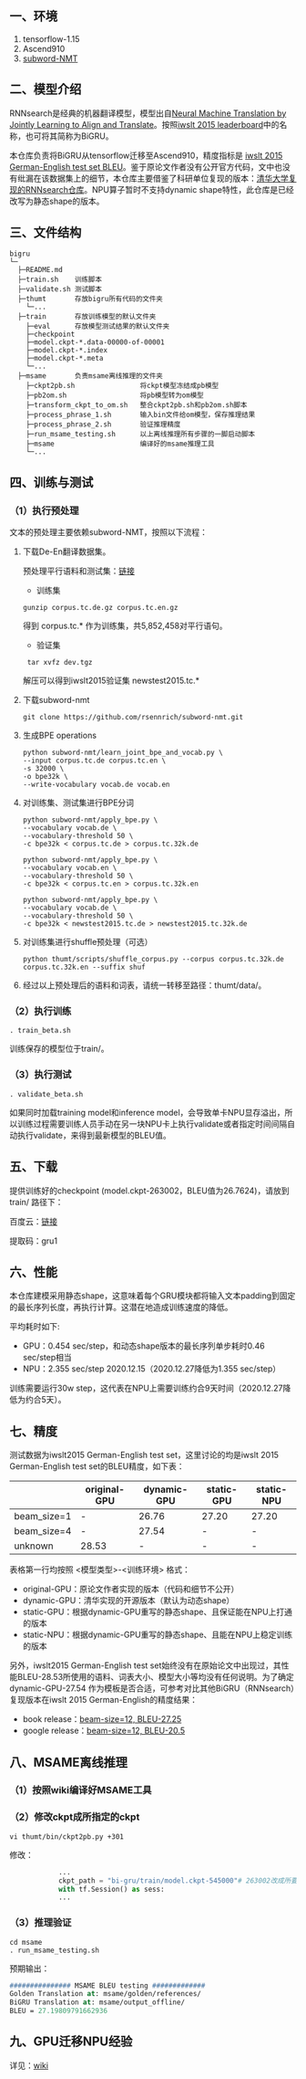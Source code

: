 ## 一、环境

1. tensorflow-1.15
2. Ascend910
3. [subword-NMT](https://github.com/rsennrich/subword-nmt)

## 二、模型介绍

RNNsearch是经典的机器翻译模型，模型出自[Neural Machine Translation by Jointly Learning to Align and Translate](https://arxiv.org/pdf/1409.0473.pdf)。按照[iwslt 2015 leaderboard](https://paperswithcode.com/sota/machine-translation-on-iwslt2015-german?p=pervasive-attention-2d-convolutional-neural-1)中的名称，也可将其简称为BiGRU。

本仓库负责将BiGRU从tensorflow迁移至Ascend910，精度指标是 [iwslt 2015 German-English test set BLEU](https://paperswithcode.com/sota/machine-translation-on-iwslt2015-german?p=pervasive-attention-2d-convolutional-neural-1)。鉴于原论文作者没有公开官方代码，文中也没有纰漏在该数据集上的细节，本仓库主要借鉴了科研单位复现的版本：[清华大学复现的RNNsearch仓库](https://github.com/THUNLP-MT/THUMT/tree/tensorflow)。NPU算子暂时不支持dynamic shape特性，此仓库是已经改写为静态shape的版本。

## 三、文件结构

```shell
bigru
└─ 
  ├─README.md
  ├─train.sh	训练脚本
  ├─validate.sh	测试脚本
  ├─thumt 		存放bigru所有代码的文件夹
  	└─...
  ├─train 		存放训练模型的默认文件夹
  	├─eval 		存放模型测试结果的默认文件夹
  	├─checkpoint
  	├─model.ckpt-*.data-00000-of-00001
  	├─model.ckpt-*.index
  	├─model.ckpt-*.meta
  	└─...
  ├─msame 		负责msame离线推理的文件夹
  	├─ckpt2pb.sh				将ckpt模型冻结成pb模型
  	├─pb2om.sh					将pb模型转为om模型
  	├─transform_ckpt_to_om.sh 	整合ckpt2pb.sh和pb2om.sh脚本
  	├─process_phrase_1.sh 		输入bin文件给om模型，保存推理结果
  	├─process_phrase_2.sh 		验证推理精度
  	├─run_msame_testing.sh		以上离线推理所有步骤的一脚启动脚本
  	├─msame						编译好的msame推理工具
  	└─...
```

## 四、训练与测试

### （1）执行预处理

文本的预处理主要依赖subword-NMT，按照以下流程：

1. 下载De-En翻译数据集。

   预处理平行语料和测试集：[链接](http://data.statmt.org/wmt17/translation-task/preprocessed/de-en/)

   - 训练集

   ```shell
   gunzip corpus.tc.de.gz corpus.tc.en.gz
   ```

   得到 corpus.tc.* 作为训练集，共5,852,458对平行语句。

   - 验证集

   ```shell
    tar xvfz dev.tgz
   ```

   解压可以得到iwslt2015验证集 newstest2015.tc.* 

2. 下载subword-nmt

   ```shell
   git clone https://github.com/rsennrich/subword-nmt.git
   ```

3. 生成BPE operations

   ```shell
   python subword-nmt/learn_joint_bpe_and_vocab.py \
   --input corpus.tc.de corpus.tc.en \
   -s 32000 \
   -o bpe32k \
   --write-vocabulary vocab.de vocab.en
   ```

4. 对训练集、测试集进行BPE分词

   ```shell
   python subword-nmt/apply_bpe.py \
   --vocabulary vocab.de \
   --vocabulary-threshold 50 \
   -c bpe32k < corpus.tc.de > corpus.tc.32k.de
   
   python subword-nmt/apply_bpe.py \
   --vocabulary vocab.en \
   --vocabulary-threshold 50 \
   -c bpe32k < corpus.tc.en > corpus.tc.32k.en
   
   python subword-nmt/apply_bpe.py \
   --vocabulary vocab.de \
   --vocabulary-threshold 50 \
   -c bpe32k < newstest2015.tc.de > newstest2015.tc.32k.de
   ```

5. 对训练集进行shuffle预处理（可选）

   ```shell
   python thumt/scripts/shuffle_corpus.py --corpus corpus.tc.32k.de corpus.tc.32k.en --suffix shuf
   ```

6. 经过以上预处理后的语料和词表，请统一转移至路径：thumt/data/。

### （2）执行训练

```shell
. train_beta.sh
```

训练保存的模型位于train/。

### （3）执行测试

```
. validate_beta.sh
```

如果同时加载training model和inference model，会导致单卡NPU显存溢出，所以训练过程需要训练人员手动在另一块NPU卡上执行validate或者指定时间间隔自动执行validate，来得到最新模型的BLEU值。

## 五、下载

提供训练好的checkpoint (model.ckpt-263002，BLEU值为26.7624)，请放到 train/ 路径下：

百度云：[链接](https://pan.baidu.com/s/1QUupKKZa9RgeGTzsGteVGA)

提取码：gru1


## 六、性能

本仓库建模采用静态shape，这意味着每个GRU模块都将输入文本padding到固定的最长序列长度，再执行计算。这潜在地造成训练速度的降低。

平均耗时如下:

- GPU：0.454 sec/step，和动态shape版本的最长序列单步耗时0.46 sec/step相当
- NPU：2.355 sec/step 2020.12.15（2020.12.27降低为1.355 sec/step）

训练需要运行30w step，这代表在NPU上需要训练约合9天时间（2020.12.27降低为约合5天）。

## 七、精度

测试数据为iwslt2015 German-English test set，这里讨论的均是iwslt 2015 German-English test set的BLEU精度，如下表：

|             | original-GPU | dynamic-GPU | static-GPU | static-NPU |
| ----------- | ------------ | ----------- | ---------- | ---------- |
| beam_size=1 | -            | 26.76       | 27.20      | 27.20      |
| beam_size=4 | -            | 27.54       | -          | -          |
| unknown     | 28.53        | -           | -          | -          |

表格第一行均按照 <模型类型>-<训练环境> 格式：

- original-GPU：原论文作者实现的版本（代码和细节不公开）
- dynamic-GPU：清华实现的开源版本（默认为动态shape）
- static-GPU：根据dynamic-GPU重写的静态shape、且保证能在NPU上打通的版本
- static-NPU：根据dynamic-GPU重写的静态shape、且能在NPU上稳定训练的版本

另外，iwslt2015 German-English test set始终没有在原始论文中出现过，其性能BLEU-28.53所使用的语料、词表大小、模型大小等均没有任何说明。为了确定dynamic-GPU-27.54 作为模板是否合适，可参考对比其他BiGRU（RNNsearch）复现版本在iwslt 2015 German-English的精度结果：

- book release：[beam-size=12, BLEU-27.25](https://books.google.com/books?id=KIOrDwAAQBAJ&pg=PA66&lpg=PA66&dq=newstest2015+rnnsearch&source=bl&ots=vzXUqjeYW_&sig=ACfU3U04ka_Rq-RCUeh5Ghd3BmIvCOhjgg&hl=zh-CN&sa=X&ved=2ahUKEwiZuISf7PLtAhVDwFkKHek3D4kQ6AEwCHoECAcQAg#v=onepage&q=newstest2015%20rnnsearch&f=false)
- google release：[beam-size=12, BLEU-20.5](https://google.github.io/seq2seq/results/)

## 八、MSAME离线推理

### （1）按照wiki编译好MSAME工具

### （2）修改ckpt成所指定的ckpt

```shell
vi thumt/bin/ckpt2pb.py +301
```

修改：

```python
            ...
            ckpt_path = "bi-gru/train/model.ckpt-545000"# 263002改成所要测试的ckpt名字
            with tf.Session() as sess:
            ...
```

### （3）推理验证

```shell
cd msame
. run_msame_testing.sh
```

预期输出：

```pascal
############### MSAME BLEU testing #############
Golden Translation at: msame/golden/references/
BiGRU Translation at: msame/output_offline/
BLEU = 27.19809791662936
```

## 九、GPU迁移NPU经验

详见：[wiki](https://gitee.com/ascend/modelzoo/wikis/Bi-GRU%E7%9A%84%E7%B2%BE%E5%BA%A6%E4%B8%8E%E6%80%A7%E8%83%BD%E8%B0%83%E4%BC%98%E7%BB%8F%E9%AA%8C%E5%88%86%E4%BA%AB?sort_id=3253417)